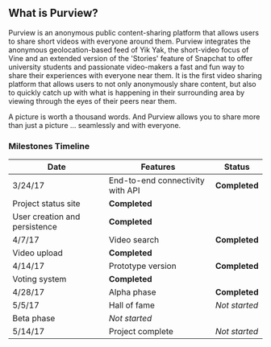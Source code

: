 ## What is Purview?

Purview is an anonymous public content-sharing platform that allows users to share short videos with everyone around them. Purview integrates the anonymous geolocation-based feed of Yik Yak, the short-video focus of Vine and an extended version of the 'Stories' feature of Snapchat to offer university students and passionate video-makers a fast and fun way to share their experiences with everyone near them. It is the first video sharing platform that allows users to not only anonymously share content, but also to quickly catch up with what is happening in their surrounding area by viewing through the eyes of their peers near them. 

A picture is worth a thousand words. And Purview allows you to share more than just a picture ... seamlessly and with everyone.

### Milestones Timeline

 Date | Features | Status 
 --- | --- | ---
 3/24/17 | End-to-end connectivity with API | **Completed**
 | Project status site | **Completed**
 | User creation and persistence | **Completed**
 4/7/17 | Video search | **Completed**
 | Video upload | **Completed**
 4/14/17 | Prototype version | **Completed**
 | Voting system | **Completed**
 4/28/17 | Alpha phase | **Completed** 
 5/5/17 | Hall of fame | *Not started*
| Beta phase | *Not started*
 5/14/17 | Project complete | *Not started*

